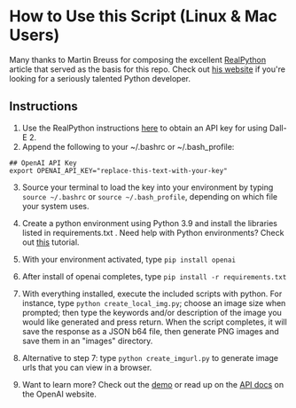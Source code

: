 # How to Use this Script (Linux & Mac Users)
Many thanks to Martin Breuss for composing the excellent [RealPython](https://realpython.com/generate-images-with-dalle-openai-api/) 
article that served as the basis for this repo. Check out [his 
website](https://www.martinbreuss.com/) if you're looking for a 
seriously talented Python developer.

## Instructions

1. Use the RealPython instructions [here](https://realpython.com/generate-images-with-dalle-openai-api/#get-your-openai-api-key) to obtain an API key for using Dall-E 2.
2. Append the following to your ~/.bashrc or ~/.bash_profile:

```
## OpenAI API Key
export OPENAI_API_KEY="replace-this-text-with-your-key"
```

3. Source your terminal to load the key into your environment by typing `source ~/.bashrc` or `source ~/.bash_profile`, depending on which file your system uses.

4. Create a python environment using Python 3.9 and install the libraries listed in requirements.txt . Need help with Python environments? Check out [this](https://realpython.com/python-virtual-environments-a-primer/) tutorial.
5. With your environment activated, type `pip install openai`
6. After install of openai completes, type `pip install -r requirements.txt`
7. With everything installed, execute the included scripts with python. For instance, type `python create_local_img.py`; choose an image size when prompted; then type the keywords and/or description of the image you would like generated and press return. When the script completes, it will save the response as a JSON b64 file, then generate PNG images and save them in an "images" directory.
8. Alternative to step 7: type `python create_imgurl.py` to generate image urls that you can view in a browser.
9. Want to learn more? Check out the [demo](https://openai.com/dall-e-2/) or read up on the [API 
   docs](https://platform.openai.com/docs/guides/images) on the OpenAI website.
